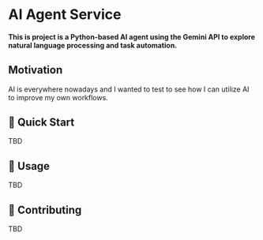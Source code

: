 # AI Agent Service
#### This is project is a Python-based AI agent using the Gemini API to explore natural language processing and task automation.

## Motivation
AI is everywhere nowadays and I wanted to test to see how I can utilize AI to improve my own workflows. 

## 🚀 Quick Start
TBD

## 📖 Usage 
TBD

## 🤝 Contributing
TBD
